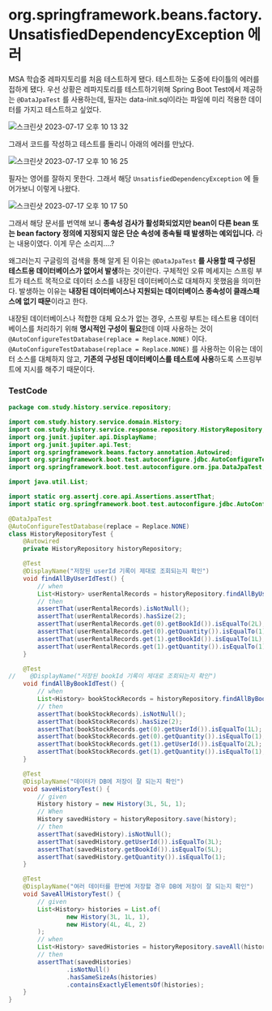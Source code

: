 # **org.springframework.beans.factory.UnsatisfiedDependencyException 에러**


MSA 학습중 레파지토리를 처음 테스트하게 됐다.
테스트하는 도중에 타이틀의 에러를 접하게 됐다. 
우선 상황은 레파지토리를 테스트하기위해 Spring Boot Test에서 제공하는 `@DataJpaTest` 를 사용하는데, 필자는 data-init.sql이라는 파일에 미리 적용한 데이터를 가지고 테스트하고 싶었다.

![스크린샷 2023-07-17 오후 10 13 32](https://github.com/heo-mewluee-Study-Group/cs-study/assets/112863029/d21e2cb6-08d2-4a8a-8700-aa27f1f507c3)

그래서 코드를 작성하고 테스트를 돌리니 아래의 에러를 만났다.

![스크린샷 2023-07-17 오후 10 16 25](https://github.com/heo-mewluee-Study-Group/cs-study/assets/112863029/bbf4bac0-4c30-454b-94ba-4c114b1fa78f)

필자는 영어를 잘하지 못한다. 그래서 해당 `UnsatisfiedDependencyException` 에 들어가보니 이렇게 나왔다.

![스크린샷 2023-07-17 오후 10 17 50](https://github.com/heo-mewluee-Study-Group/cs-study/assets/112863029/17df938f-4663-40fb-8b7f-215132e6e2a2)


그래서 해당 문서를 번역해 보니
**종속성 검사가 활성화되었지만 bean이 다른 bean 또는 bean factory 정의에 지정되지 않은 단순 속성에 종속될 때 발생하는 예외입니다.**
라는 내용이였다. 이게 무슨 소리지….?

왜그러는지 구글링의 검색을 통해 알게 된 이유는 `@DataJpaTest` **를 사용할 때 구성된 테스트용 데이터베이스가 없어서 발생**하는 것이란다.
구체적인 오류 메세지는 스프링 부트가 테스트 목적으로 데이터 소스를 내장된 데이터베이스로 대체하지 못했음을 의미한다.
발생하는 이유는 **내장된 데이터베이스나 지원되는 데이터베이스 종속성이 클래스패스에 없기 때문**이라고 한다.

내장된 데이터베이스나 적합한 대체 요소가 없는 경우, 스프링 부트는 테스트용 데이터베이스를 처리하기 위해 **명시적인 구성이 필요**한데 이때 사용하는 것이 `@AutoConfigureTestDatabase(replace = Replace.NONE)` 이다. `@AutoConfigureTestDatabase(replace = Replace.NONE)` 를 사용하는 이유는 데이터 소스를 대체하지 않고, **기존의 구성된 데이터베이스를 테스트에 사용**하도록 스프링부트에 지시를 해주기 때문이다.

### TestCode
``` java
package com.study.history.service.repository;

import com.study.history.service.domain.History;
import com.study.history.service.response.repository.HistoryRepository;
import org.junit.jupiter.api.DisplayName;
import org.junit.jupiter.api.Test;
import org.springframework.beans.factory.annotation.Autowired;
import org.springframework.boot.test.autoconfigure.jdbc.AutoConfigureTestDatabase;
import org.springframework.boot.test.autoconfigure.orm.jpa.DataJpaTest;

import java.util.List;

import static org.assertj.core.api.Assertions.assertThat;
import static org.springframework.boot.test.autoconfigure.jdbc.AutoConfigureTestDatabase.*;

@DataJpaTest
@AutoConfigureTestDatabase(replace = Replace.NONE)
class HistoryRepositoryTest {
    @Autowired
    private HistoryRepository historyRepository;

    @Test
    @DisplayName("저장된 userId 기록이 제대로 조회되는지 확인")
    void findAllByUserIdTest() {
        // when
        List<History> userRentalRecords = historyRepository.findAllByUserId(2L);
        // then
        assertThat(userRentalRecords).isNotNull();
        assertThat(userRentalRecords).hasSize(2);
        assertThat(userRentalRecords.get(0).getBookId()).isEqualTo(2L);
        assertThat(userRentalRecords.get(0).getQuantity()).isEqualTo(1);
        assertThat(userRentalRecords.get(1).getBookId()).isEqualTo(1L);
        assertThat(userRentalRecords.get(1).getQuantity()).isEqualTo(1);
    }

    @Test
//    @DisplayName("저장된 bookId 기록이 제대로 조회되는지 확인")
    void findAllByBookIdTest() {
        // when
        List<History> bookStockRecords = historyRepository.findAllByBookId(1L);
        // then
        assertThat(bookStockRecords).isNotNull();
        assertThat(bookStockRecords).hasSize(2);
        assertThat(bookStockRecords.get(0).getUserId()).isEqualTo(1L);
        assertThat(bookStockRecords.get(0).getQuantity()).isEqualTo(1);
        assertThat(bookStockRecords.get(1).getUserId()).isEqualTo(2L);
        assertThat(bookStockRecords.get(1).getQuantity()).isEqualTo(1);
    }

    @Test
    @DisplayName("데이터가 DB에 저장이 잘 되는지 확인")
    void saveHistoryTest() {
        // given
        History history = new History(3L, 5L, 1);
        // When
        History savedHistory = historyRepository.save(history);
        // then
        assertThat(savedHistory).isNotNull();
        assertThat(savedHistory.getUserId()).isEqualTo(3L);
        assertThat(savedHistory.getBookId()).isEqualTo(5L);
        assertThat(savedHistory.getQuantity()).isEqualTo(1);
    }

    @Test
    @DisplayName("여러 데이터를 한번에 저장할 경우 DB에 저장이 잘 되는지 확인")
    void SaveAllHistoryTest() {
        // given
        List<History> histories = List.of(
                new History(3L, 1L, 1),
                new History(4L, 4L, 2)
        );
        // when
        List<History> savedHistories = historyRepository.saveAll(histories);
        // then
        assertThat(savedHistories)
                .isNotNull()
                .hasSameSizeAs(histories)
                .containsExactlyElementsOf(histories);
    }
}
```
